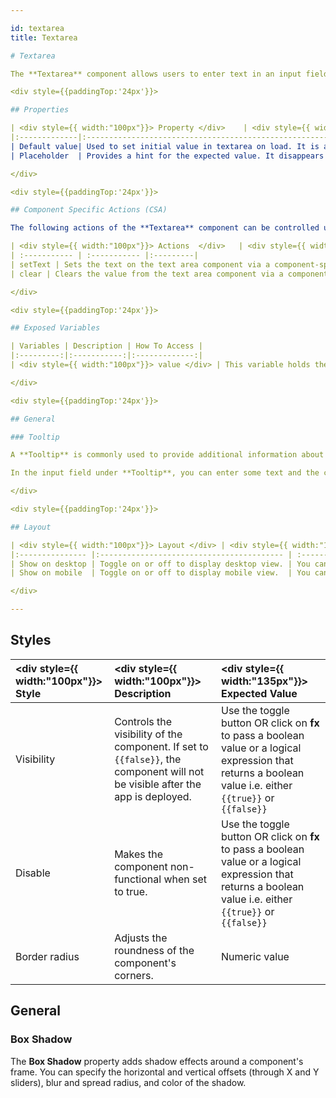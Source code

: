 ```yaml
---

id: textarea  
title: Textarea  

# Textarea

The **Textarea** component allows users to enter text in an input field similar to the [Text Input](/docs/widgets/text-input) component. Textarea is generally preferred when we are expecting an input of multiple sentences. In this document, we'll go through all the configuration options for the **Textarea** component.

<div style={{paddingTop:'24px'}}>

## Properties

| <div style={{ width:"100px"}}> Property </div>    | <div style={{ width:"100px"}}> Description                   </div>                              | <div style={{ width:"135px"}}> Expected Value </div> |
|:-------------|:------------------------------------------------------------|:------------|
| Default value| Used to set initial value in textarea on load. It is a pre-established value that can be retrieved from the Text area component if no modifications are made to it. | Enter some text as the value (example: "John Doe")|
| Placeholder  | Provides a hint for the expected value. It disappears once the user interacts with the component. | Enter some instructional text as the value (example: "Type name here")   |

</div>

<div style={{paddingTop:'24px'}}>

## Component Specific Actions (CSA)

The following actions of the **Textarea** component can be controlled using Component-Specific Actions(CSA):

| <div style={{ width:"100px"}}> Actions  </div>   | <div style={{ width:"135px"}}> Description </div> | <div style={{ width:"135px"}}> How To Access </div> |
| :----------- | :----------- |:---------|
| setText | Sets the text on the text area component via a component-specific action within any event handler.|  Employ a RunJS query to execute component-specific actions such as `await components.textarea1.setText('this is a textarea')`. |
| clear | Clears the value from the text area component via a component-specific action within any event handler.| Employ a RunJS query to execute component-specific actions such as `await components.textarea1.clear()`. |

</div>

<div style={{paddingTop:'24px'}}>

## Exposed Variables

| Variables | Description | How To Access |
|:---------:|:-----------:|:-------------:|
| <div style={{ width:"100px"}}> value </div> | This variable holds the value entered in the text area component. | Access the value dynamically using JS. For example, `{{components.textarea1.value}}` |

</div>

<div style={{paddingTop:'24px'}}>

## General

### Tooltip

A **Tooltip** is commonly used to provide additional information about an element. This information becomes visible when the user hovers the mouse pointer over the respective component.

In the input field under **Tooltip**, you can enter some text and the component will show the specified text as a tooltip when it is hovered over.

</div>

<div style={{paddingTop:'24px'}}>

## Layout

| <div style={{ width:"100px"}}> Layout </div> | <div style={{ width:"100px"}}> Description </div> | <div style={{ width:"135px"}}> Expected Value </div> |
|:--------------- |:----------------------------------------- | :------------------------------------------------------------------------------------------------------------- |
| Show on desktop | Toggle on or off to display desktop view. | You can programmatically determining the value by clicking on **fx** to set the value `{{true}}` or `{{false}}` |
| Show on mobile  | Toggle on or off to display mobile view.  | You can programmatically determining the value by clicking on **fx** to set the value `{{true}}` or `{{false}}` |

</div>

---
```


<div style={{paddingTop:'24px'}}>

## Styles

| <div style={{ width:"100px"}}> Style  </div>    |  <div style={{ width:"100px"}}> Description </div> |  <div style={{ width:"135px"}}> Expected Value </div> |
|:---------------|:-----------|:---------------|
| Visibility | Controls the visibility of the component. If set to `{{false}}`, the component will not be visible after the app is deployed.| Use the toggle button OR click on **fx** to pass a boolean value or a logical expression that returns a boolean value i.e. either `{{true}}` or `{{false}}`|
| Disable | Makes the component non-functional when set to true. | Use the toggle button OR click on **fx** to pass a boolean value or a logical expression that returns a boolean value i.e. either `{{true}}` or `{{false}}`|
| Border radius | Adjusts the roundness of the component's corners.  | Numeric value|

</div>

<div style={{paddingTop:'24px'}}>

## General

### Box Shadow

The **Box Shadow** property adds shadow effects around a component's frame. You can specify the horizontal and vertical offsets (through X and Y sliders), blur and spread radius, and color of the shadow.

</div>
